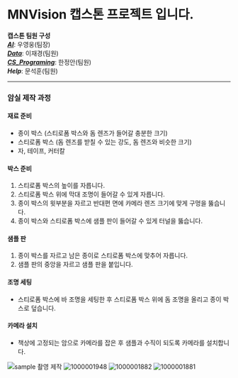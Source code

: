 # MNVision 캡스톤 프로젝트 입니다.

**캡스톤 팀원 구성**<br/>
[**_AI_**](https://github.com/MBV-and-Kids/Model): 우영웅(팀장)<br/>
[**_Data_**](https://github.com/MBV-and-Kids/Model): 이재경(팀원)<br/>
[**_CS_Programing_**](https://github.com/MBV-and-Kids/CS_Programing): 한정안(팀원)<br/>
***Help***: 문석훈(팀원)<br/>

---

### 암실 제작 과정
#### 재료 준비
  - 종이 박스 (스티로폼 박스와 돔 렌즈가 들어갈 충분한 크기)
  - 스티로폼 박스 (돔 렌즈를 받칠 수 있는 강도, 돔 렌즈와 비슷한 크기)
  - 자, 테이프, 커터칼

#### 박스 준비
  1. 스티로폼 박스의 높이를 자릅니다.
  2. 스티로폼 박스 위에 막대 조명이 들어갈 수 있게 자릅니다.
  3. 종이 박스의 윗부분을 자르고 반대편 면에 카메라 렌즈 크기에 맞게 구멍을 뚫습니다.
  4. 종이 박스와 스티로폼 박스에 샘플 판이 들어갈 수 있게 터널을 뚫습니다.
#### 샘플 판
  1. 종이 박스를 자르고 남은 종이로 스티로폼 박스에 맞추어 자릅니다.
  2. 샘플 판의 중앙을 자르고 샘플 판을 붙입니다.
#### 조명 세팅
  - 스티로폼 박스에 바 조명을 세팅한 후 스티로폼 박스 위에 돔 조명을 올리고 종이 박스로 덮습니다.
#### 카메라 설치
  - 책상에 고정되는 암으로 카메라를 잡은 후 샘플과 수직이 되도록 카메라를 설치합니다.

![sample 촬영 제작](https://github.com/wooyoungwoong-AI/KaKao-clone/assets/136695011/dd3b4939-0d9e-4945-8365-0255f12d334f)
![1000001948](https://github.com/wooyoungwoong-AI/KaKao-clone/assets/136695011/30e9aad9-999b-4593-8e81-8f46ce446ed6)
![1000001882](https://github.com/wooyoungwoong-AI/KaKao-clone/assets/136695011/640d1983-fb35-4fc5-af13-a37e2f4e6921)
![1000001881](https://github.com/wooyoungwoong-AI/KaKao-clone/assets/136695011/d41239a2-19db-4d7c-b9b6-744307dd4e29)

